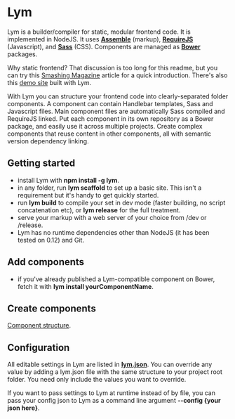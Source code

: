 **Lym**
===
Lym is a builder/compiler for static, modular frontend code. It is implemented in NodeJS. It uses **[Assemble](http://assemble.io)** (markup), **[RequireJS](http://requirejs.org)** (Javascript), and **[Sass](http://sass-lang.com)** (CSS). Components are managed as **[Bower](http://bower.io)** packages.

Why static frontend? That discussion is too long for this readme, but you can try this [Smashing Magazine](https://www.smashingmagazine.com/2015/11/modern-static-website-generators-next-big-thing) article for a quick introduction. There's also this [demo site](http://me.manafeed.com/lym.html) built with Lym.

With Lym you can structure your frontend code into clearly-separated folder components. A component can contain Handlebar templates, Sass and Javascript files. Main component files are automatically Sass compiled and RequireJS linked. Put each component in its own repository as a Bower package, and easily use it across multiple projects. Create complex components that reuse content in other components, all with semantic version dependency linking.

Getting started
---
- install Lym with **npm install -g lym**.
- in any folder, run **lym scaffold** to set up a basic site. This isn't a requirement but it's handy to get quickly started.
- run **lym build** to compile your set in dev mode (faster building, no script concatenation etc), or **lym release** for the full treatment.
- serve your markup with a web server of your choice from /dev or /release.
- Lym has no runtime dependencies other than NodeJS (it has been tested on 0.12) and Git.

Add components
---
- if you've already published a Lym-compatible component on Bower, fetch it with **lym install yourComponentName**.

Create components
---
[Component structure](README-components.md).

Configuration
---
All editable settings in Lym are listed in **[lym.json](https://github.com/shukriadams/lym/blob/master/lym.json)**. You can override any value by adding a lym.json file with the same structure to your project root folder. You need only include the values you want to override.

If you want to pass settings to Lym at runtime instead of by file, you can pass your config json to Lym as a command line argument **--config {your json here}**.
